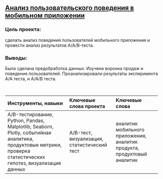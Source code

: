 ## [Анализ пользовательского поведения в мобильном приложении](https://github.com/Yulia-Kalenova/Portfolio_Yandex_DA/blob/main/DA_AB_test/YP_DA_AB_test.ipynb) 

### **Цель проекта:** 
сделать анализ поведения пользователей мобильного приложения и провести анализ результатов A/А/В-теста.

### **Выводы:** 
Была сделана предобработка данных. Изучена воронка продаж и поведение пользователей. Проанализировали результаты эксперимента А/А теста, и А/А/В теста. 

<br>

|Инструменты, навыки |Ключевые слова проекта|Ключевые слова|
|:--|:--|:--|
|A/B-тестирование, Python, Pandas, Matplotlib, Seaborn, Plotly, событийная аналитика, продуктовые метрики, проверка статистических гипотез, визуализация данных  |A/B-тест, визуализация, статистический тест |аналитик мобильного приложения, аналитик продукта, продуктовый аналитик  |



